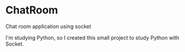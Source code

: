 # ChatRoom
Chat room application using socket

I'm studying Python, so I created this small project to study Python with Socket.
